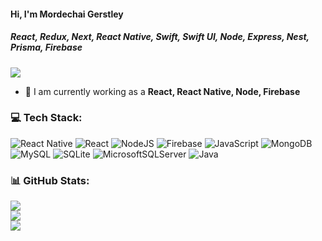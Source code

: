 #### Hi, I'm Mordechai Gerstley
##### **React, Redux, Next, React Native, Swift, Swift UI, Node, Express, Nest, Prisma, Firebase**

[![](https://visitcount.itsvg.in/api?id=gerkai&icon=0&color=9)](https://visitcount.itsvg.in)

- 🔭 I am currently working as a **React, React Native, Node, Firebase**



### 💻 Tech Stack:
![React Native](https://img.shields.io/badge/react_native-%2320232a.svg?style=flat&logo=react&logoColor=%2361DAFB) ![React](https://img.shields.io/badge/react-%2320232a.svg?style=flat&logo=react&logoColor=%2361DAFB) ![NodeJS](https://img.shields.io/badge/node.js-6DA55F?style=flat&logo=node.js&logoColor=white) ![Firebase](https://img.shields.io/badge/firebase-%23039BE5.svg?style=flat&logo=firebase) ![JavaScript](https://img.shields.io/badge/javascript-%23323330.svg?style=flat&logo=javascript&logoColor=%23F7DF1E) ![MongoDB](https://img.shields.io/badge/MongoDB-%234ea94b.svg?style=flat&logo=mongodb&logoColor=white) ![MySQL](https://img.shields.io/badge/mysql-%2300f.svg?style=flat&logo=mysql&logoColor=white) ![SQLite](https://img.shields.io/badge/sqlite-%2307405e.svg?style=flat&logo=sqlite&logoColor=white) ![MicrosoftSQLServer](https://img.shields.io/badge/Microsoft%20SQL%20Sever-CC2927?style=flat&logo=microsoft%20sql%20server&logoColor=white) ![Java](https://img.shields.io/badge/java-%23ED8B00.svg?style=flat&logo=java&logoColor=white)
### 📊 GitHub Stats:
![](https://github-readme-stats.vercel.app/api?username=gerkai&theme=radical&hide_border=false&include_all_commits=false&count_private=false)<br/>
![](https://github-readme-streak-stats.herokuapp.com/?user=gerkai&theme=radical&hide_border=false)<br/>
![](https://github-readme-stats.vercel.app/api/top-langs/?username=gerkai&theme=radical&hide_border=false&include_all_commits=false&count_private=false&layout=compact)

